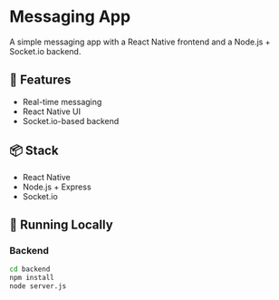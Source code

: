 # Messaging App

A simple messaging app with a React Native frontend and a Node.js + Socket.io backend.

## 🚀 Features
- Real-time messaging
- React Native UI
- Socket.io-based backend

## 📦 Stack
- React Native
- Node.js + Express
- Socket.io

## 🔧 Running Locally

### Backend
```bash
cd backend
npm install
node server.js
